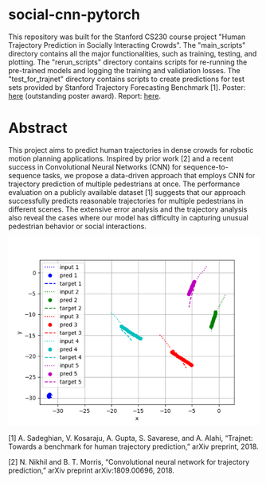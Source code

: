 # social-cnn-pytorch

This repository was built for the Stanford CS230 course project "Human Trajectory Prediction in Socially Interacting Crowds". The "main_scripts" directory contains all the major functionalities, such as training, testing, and plotting. The "rerun_scripts" directory contains scripts for re-running the pre-trained models and logging the training and validiation losses. The "test_for_trajnet" directory contains scripts to create predictions for test sets provided by Stanford Trajectory Forecasting Benchmark [1]. Poster: [here](http://cs230.stanford.edu/projects_fall_2018/posters/12390126.pdf) (outstanding poster award). Report: [here](http://cs230.stanford.edu/projects_fall_2018/reports/12450132.pdf).

# Abstract
This project aims to predict human trajectories in dense crowds for robotic motion planning applications. Inspired by prior work [2] and a recent success in Convolutional Neural Networks (CNN) for sequence-to-sequence tasks, we propose a data-driven approach that employs CNN for trajectory prediction of multiple pedestrians at once. The performance evaluation on a publicly available dataset [1] suggests that our approach successfully predicts reasonable trajectories for multiple pedestrians in different scenes. The extensive error analysis and the trajectory analysis also reveal the cases where our model has difficulty in capturing unusual pedestrian behavior or social interactions.

![](main_traj.png)

[1] A. Sadeghian, V. Kosaraju, A. Gupta, S. Savarese, and A. Alahi, “Trajnet: Towards a benchmark for human trajectory prediction,” arXiv preprint, 2018.

[2] N. Nikhil and B. T. Morris, “Convolutional neural network for trajectory prediction,” arXiv preprint arXiv:1809.00696, 2018.
